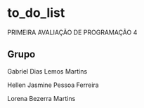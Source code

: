 # to_do_list

PRIMEIRA AVALIAÇÃO DE PROGRAMAÇÃO 4

## Grupo
Gabriel Dias Lemos Martins

Hellen Jasmine Pessoa Ferreira

Lorena Bezerra Martins
